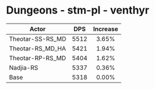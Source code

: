 # Dungeons - stm-pl - venthyr
| Actor | DPS | Increase |
|---|:---:|:---:|
|Theotar-SS-RS_MD|5512|3.65%|
|Theotar-RS_MD_HA|5421|1.94%|
|Theotar-RP-RS_MD|5404|1.62%|
|Nadjia-RS|5337|0.36%|
|Base|5318|0.00%|

